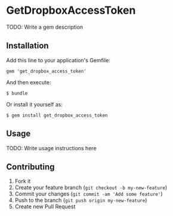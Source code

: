 # GetDropboxAccessToken

TODO: Write a gem description

## Installation

Add this line to your application's Gemfile:

    gem 'get_dropbox_access_token'

And then execute:

    $ bundle

Or install it yourself as:

    $ gem install get_dropbox_access_token

## Usage

TODO: Write usage instructions here

## Contributing

1. Fork it
2. Create your feature branch (`git checkout -b my-new-feature`)
3. Commit your changes (`git commit -am 'Add some feature'`)
4. Push to the branch (`git push origin my-new-feature`)
5. Create new Pull Request
